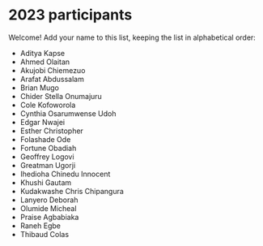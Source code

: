 # 2023 participants

Welcome! Add your name to this list, keeping the list in alphabetical order:

- Aditya Kapse
- Ahmed Olaitan
- Akujobi Chiemezuo
- Arafat Abdussalam
- Brian Mugo
- Chider Stella Onumajuru
- Cole Kofoworola
- Cynthia Osarumwense Udoh
- Edgar Nwajei
- Esther Christopher
- Folashade Ode
- Fortune Obadiah
- Geoffrey Logovi
- Greatman Ugorji
- Ihedioha Chinedu Innocent
- Khushi Gautam
- Kudakwashe Chris Chipangura
- Lanyero Deborah
- Olumide Micheal
- Praise Agbabiaka
- Raneh Egbe
- Thibaud Colas
